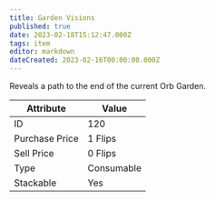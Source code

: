```yaml
---
title: Garden Visions
published: true
date: 2023-02-18T15:12:47.000Z
tags: item
editor: markdown
dateCreated: 2023-02-16T00:00:00.000Z
---
```


Reveals a path to the end of the current Orb Garden.

|Attribute|Value|
|-|-|
|ID|120|
|Purchase Price|1 Flips|
|Sell Price|0 Flips|
|Type|Consumable|
|Stackable|Yes|

